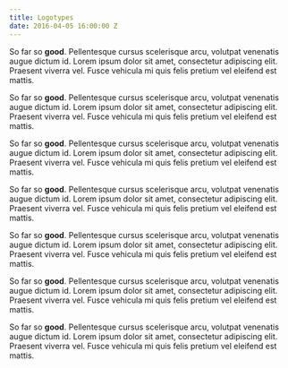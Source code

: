 ```yaml
---
title: Logotypes
date: 2016-04-05 16:00:00 Z
---
```


So far so **good**. Pellentesque cursus scelerisque arcu, volutpat venenatis augue dictum id. Lorem ipsum dolor sit amet, consectetur adipiscing elit. Praesent viverra vel. Fusce vehicula mi quis felis pretium vel eleifend est mattis.

So far so **good**. Pellentesque cursus scelerisque arcu, volutpat venenatis augue dictum id. Lorem ipsum dolor sit amet, consectetur adipiscing elit. Praesent viverra vel. Fusce vehicula mi quis felis pretium vel eleifend est mattis.

So far so **good**. Pellentesque cursus scelerisque arcu, volutpat venenatis augue dictum id. Lorem ipsum dolor sit amet, consectetur adipiscing elit. Praesent viverra vel. Fusce vehicula mi quis felis pretium vel eleifend est mattis.

So far so **good**. Pellentesque cursus scelerisque arcu, volutpat venenatis augue dictum id. Lorem ipsum dolor sit amet, consectetur adipiscing elit. Praesent viverra vel. Fusce vehicula mi quis felis pretium vel eleifend est mattis.

So far so **good**. Pellentesque cursus scelerisque arcu, volutpat venenatis augue dictum id. Lorem ipsum dolor sit amet, consectetur adipiscing elit. Praesent viverra vel. Fusce vehicula mi quis felis pretium vel eleifend est mattis.

So far so **good**. Pellentesque cursus scelerisque arcu, volutpat venenatis augue dictum id. Lorem ipsum dolor sit amet, consectetur adipiscing elit. Praesent viverra vel. Fusce vehicula mi quis felis pretium vel eleifend est mattis.

So far so **good**. Pellentesque cursus scelerisque arcu, volutpat venenatis augue dictum id. Lorem ipsum dolor sit amet, consectetur adipiscing elit. Praesent viverra vel. Fusce vehicula mi quis felis pretium vel eleifend est mattis.
